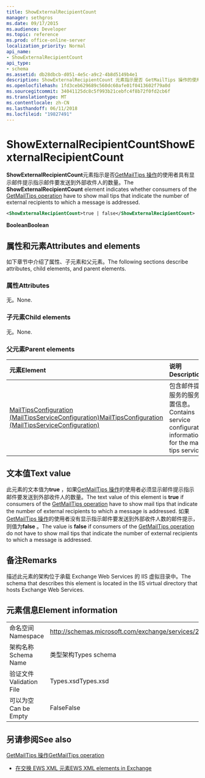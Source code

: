 ```yaml
---
title: ShowExternalRecipientCount
manager: sethgros
ms.date: 09/17/2015
ms.audience: Developer
ms.topic: reference
ms.prod: office-online-server
localization_priority: Normal
api_name:
- ShowExternalRecipientCount
api_type:
- schema
ms.assetid: db28dbcb-d051-4e5c-a9c2-4b8d5149b4e1
description: ShowExternalRecipientCount 元素指示是否 GetMailTips 操作的使用者具有显示邮件提示指示邮件要发送到外部收件人的数量。
ms.openlocfilehash: 1fd3ceb629689c560dc60afe01f0413602f79a0d
ms.sourcegitcommit: 34041125dc8c5f993b21cebfc4f8b72f0fd2cb6f
ms.translationtype: MT
ms.contentlocale: zh-CN
ms.lasthandoff: 06/11/2018
ms.locfileid: "19827491"
---
```

# <a name="showexternalrecipientcount"></a><span data-ttu-id="be1e9-103">ShowExternalRecipientCount</span><span class="sxs-lookup"><span data-stu-id="be1e9-103">ShowExternalRecipientCount</span></span>

<span data-ttu-id="be1e9-104">**ShowExternalRecipientCount**元素指示是否[GetMailTips 操作](getmailtips-operation.md)的使用者具有显示邮件提示指示邮件要发送到外部收件人的数量。</span><span class="sxs-lookup"><span data-stu-id="be1e9-104">The **ShowExternalRecipientCount** element indicates whether consumers of the [GetMailTips operation](getmailtips-operation.md) have to show mail tips that indicate the number of external recipients to which a message is addressed.</span></span> 
  
```XML
<ShowExternalRecipientCount>true | false</ShowExternalRecipientCount>
```

 <span data-ttu-id="be1e9-105">**Boolean**</span><span class="sxs-lookup"><span data-stu-id="be1e9-105">**Boolean**</span></span>
## <a name="attributes-and-elements"></a><span data-ttu-id="be1e9-106">属性和元素</span><span class="sxs-lookup"><span data-stu-id="be1e9-106">Attributes and elements</span></span>

<span data-ttu-id="be1e9-107">如下章节中介绍了属性、子元素和父元素。</span><span class="sxs-lookup"><span data-stu-id="be1e9-107">The following sections describe attributes, child elements, and parent elements.</span></span>
  
### <a name="attributes"></a><span data-ttu-id="be1e9-108">属性</span><span class="sxs-lookup"><span data-stu-id="be1e9-108">Attributes</span></span>

<span data-ttu-id="be1e9-109">无。</span><span class="sxs-lookup"><span data-stu-id="be1e9-109">None.</span></span>
  
### <a name="child-elements"></a><span data-ttu-id="be1e9-110">子元素</span><span class="sxs-lookup"><span data-stu-id="be1e9-110">Child elements</span></span>

<span data-ttu-id="be1e9-111">无。</span><span class="sxs-lookup"><span data-stu-id="be1e9-111">None.</span></span>
  
### <a name="parent-elements"></a><span data-ttu-id="be1e9-112">父元素</span><span class="sxs-lookup"><span data-stu-id="be1e9-112">Parent elements</span></span>

|<span data-ttu-id="be1e9-113">**元素**</span><span class="sxs-lookup"><span data-stu-id="be1e9-113">**Element**</span></span>|<span data-ttu-id="be1e9-114">**说明**</span><span class="sxs-lookup"><span data-stu-id="be1e9-114">**Description**</span></span>|
|:-----|:-----|
|[<span data-ttu-id="be1e9-115">MailTipsConfiguration (MailTipsServiceConfiguration)</span><span class="sxs-lookup"><span data-stu-id="be1e9-115">MailTipsConfiguration (MailTipsServiceConfiguration)</span></span>](mailtipsconfiguration-mailtipsserviceconfiguration.md) <br/> |<span data-ttu-id="be1e9-116">包含邮件提示服务的服务配置信息。</span><span class="sxs-lookup"><span data-stu-id="be1e9-116">Contains service configuration information for the mail tips service.</span></span>  <br/> |
   
## <a name="text-value"></a><span data-ttu-id="be1e9-117">文本值</span><span class="sxs-lookup"><span data-stu-id="be1e9-117">Text value</span></span>

<span data-ttu-id="be1e9-118">此元素的文本值为**true** ，如果[GetMailTips 操作](getmailtips-operation.md)的使用者必须显示邮件提示指示邮件要发送到外部收件人的数量。</span><span class="sxs-lookup"><span data-stu-id="be1e9-118">The text value of this element is **true** if consumers of the [GetMailTips operation](getmailtips-operation.md) have to show mail tips that indicate the number of external recipients to which a message is addressed.</span></span> <span data-ttu-id="be1e9-119">如果[GetMailTips 操作](getmailtips-operation.md)的使用者没有显示指示邮件要发送到外部收件人数的邮件提示，则值为**false** 。</span><span class="sxs-lookup"><span data-stu-id="be1e9-119">The value is **false** if consumers of the [GetMailTips operation](getmailtips-operation.md) do not have to show mail tips that indicate the number of external recipients to which a message is addressed.</span></span> 
  
## <a name="remarks"></a><span data-ttu-id="be1e9-120">备注</span><span class="sxs-lookup"><span data-stu-id="be1e9-120">Remarks</span></span>

<span data-ttu-id="be1e9-121">描述此元素的架构位于承载 Exchange Web Services 的 IIS 虚拟目录中。</span><span class="sxs-lookup"><span data-stu-id="be1e9-121">The schema that describes this element is located in the IIS virtual directory that hosts Exchange Web Services.</span></span>
  
## <a name="element-information"></a><span data-ttu-id="be1e9-122">元素信息</span><span class="sxs-lookup"><span data-stu-id="be1e9-122">Element information</span></span>

|||
|:-----|:-----|
|<span data-ttu-id="be1e9-123">命名空间</span><span class="sxs-lookup"><span data-stu-id="be1e9-123">Namespace</span></span>  <br/> |http://schemas.microsoft.com/exchange/services/2006/types  <br/> |
|<span data-ttu-id="be1e9-124">架构名称</span><span class="sxs-lookup"><span data-stu-id="be1e9-124">Schema Name</span></span>  <br/> |<span data-ttu-id="be1e9-125">类型架构</span><span class="sxs-lookup"><span data-stu-id="be1e9-125">Types schema</span></span>  <br/> |
|<span data-ttu-id="be1e9-126">验证文件</span><span class="sxs-lookup"><span data-stu-id="be1e9-126">Validation File</span></span>  <br/> |<span data-ttu-id="be1e9-127">Types.xsd</span><span class="sxs-lookup"><span data-stu-id="be1e9-127">Types.xsd</span></span>  <br/> |
|<span data-ttu-id="be1e9-128">可以为空</span><span class="sxs-lookup"><span data-stu-id="be1e9-128">Can be Empty</span></span>  <br/> |<span data-ttu-id="be1e9-129">False</span><span class="sxs-lookup"><span data-stu-id="be1e9-129">False</span></span>  <br/> |
   
## <a name="see-also"></a><span data-ttu-id="be1e9-130">另请参阅</span><span class="sxs-lookup"><span data-stu-id="be1e9-130">See also</span></span>



[<span data-ttu-id="be1e9-131">GetMailTips 操作</span><span class="sxs-lookup"><span data-stu-id="be1e9-131">GetMailTips operation</span></span>](getmailtips-operation.md)


- [<span data-ttu-id="be1e9-132">在交换 EWS XML 元素</span><span class="sxs-lookup"><span data-stu-id="be1e9-132">EWS XML elements in Exchange</span></span>](ews-xml-elements-in-exchange.md)

